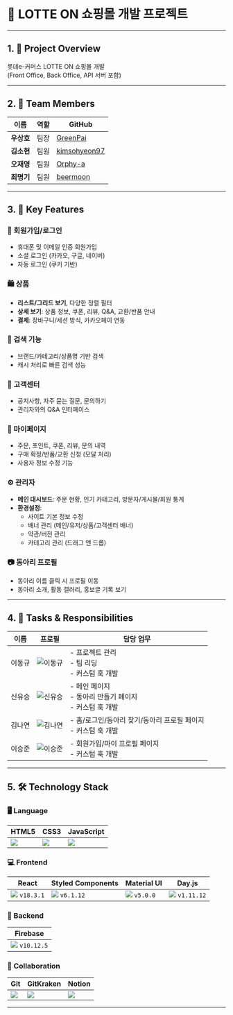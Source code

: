 # 🎯 LOTTE ON 쇼핑몰 개발 프로젝트

---

## 1. 📌 Project Overview

롯데e-커머스 LOTTE ON 쇼핑몰 개발  
(Front Office, Back Office, API 서버 포함)

---

## 2. 👥 Team Members

| 이름 | 역할 | GitHub |
|------|------|--------|
| **우상호** | 팀장 | [GreenPai](https://github.com/GreenPai) |
| **김소현** | 팀원 | [kimsohyeon97](https://github.com/kimsohyeon97) |
| **오재영** | 팀원 | [Orphy-a](https://github.com/Orphy-a) |
| **최명기** | 팀원 | [beermoon](https://github.com/beermoon) |

---

## 3. 🚀 Key Features

### 🔐 회원가입/로그인
- 휴대폰 및 이메일 인증 회원가입
- 소셜 로그인 (카카오, 구글, 네이버)
- 자동 로그인 (쿠키 기반)

### 🛍️ 상품
- **리스트/그리드 보기**, 다양한 정렬 필터
- **상세 보기**: 상품 정보, 쿠폰, 리뷰, Q&A, 교환/반품 안내
- **결제**: 장바구니/세션 방식, 카카오페이 연동

### 🔎 검색 기능
- 브랜드/카테고리/상품명 기반 검색
- 캐시 처리로 빠른 검색 성능

### 🙋 고객센터
- 공지사항, 자주 묻는 질문, 문의하기
- 관리자와의 Q&A 인터페이스

### 👤 마이페이지
- 주문, 포인트, 쿠폰, 리뷰, 문의 내역
- 구매 확정/반품/교환 신청 (모달 처리)
- 사용자 정보 수정 기능

### ⚙️ 관리자
- **메인 대시보드**: 주문 현황, 인기 카테고리, 방문자/게시물/회원 통계
- **환경설정**:
  - 사이트 기본 정보 수정
  - 배너 관리 (메인/유저/상품/고객센터 배너)
  - 약관/버전 관리
  - 카테고리 관리 (드래그 앤 드롭)

### 📷 동아리 프로필
- 동아리 이름 클릭 시 프로필 이동
- 동아리 소개, 활동 갤러리, 홍보글 기록 보기

---

## 4. 🧠 Tasks & Responsibilities

| 이름 | 프로필 | 담당 업무 |
|------|--------|-----------|
| 이동규 | ![이동규](https://github.com/user-attachments/assets/c1c2b1e3-656d-4712-98ab-a15e91efa2da) | - 프로젝트 관리<br>- 팀 리딩<br>- 커스텀 훅 개발 |
| 신유승 | ![신유승](https://github.com/user-attachments/assets/78ec4937-81bb-4637-975d-631eb3c4601e) | - 메인 페이지<br>- 동아리 만들기 페이지<br>- 커스텀 훅 개발 |
| 김나연 | ![김나연](https://github.com/user-attachments/assets/78ce1062-80a0-4edb-bf6b-5efac9dd992e) | - 홈/로그인/동아리 찾기/동아리 프로필 페이지<br>- 커스텀 훅 개발 |
| 이승준 | ![이승준](https://github.com/user-attachments/assets/beea8c64-19de-4d91-955f-ed24b813a638) | - 회원가입/마이 프로필 페이지<br>- 커스텀 훅 개발 |

---

## 5. 🛠️ Technology Stack

### 🖥️ Language

| HTML5 | CSS3 | JavaScript |
|-------|------|------------|
| ![](https://github.com/user-attachments/assets/2e122e74-a28b-4ce7-aff6-382959216d31) | ![](https://github.com/user-attachments/assets/c531b03d-55a3-40bf-9195-9ff8c4688f13) | ![](https://github.com/user-attachments/assets/4a7d7074-8c71-48b4-8652-7431477669d1) |

### 💻 Frontend

| React | Styled Components | Material UI | Day.js |
|-------|--------------------|--------------|--------|
| ![](https://github.com/user-attachments/assets/e3b49dbb-981b-4804-acf9-012c854a2fd2) `v18.3.1` | ![](https://github.com/user-attachments/assets/c9b26078-5d79-40cc-b120-69d9b3882786) `v6.1.12` | ![](https://github.com/user-attachments/assets/75a46fa7-ebc0-4a9d-b648-c589f87c4b55) `v5.0.0` | ![](https://github.com/user-attachments/assets/3632d7d6-8d43-4dd5-ba7a-501a2bc3a3e4) `v1.11.12` |

### 🔧 Backend

| Firebase |
|----------|
| ![](https://github.com/user-attachments/assets/1694e458-9bb0-4a0b-8fe6-8efc6e675fa1) `v10.12.5` |

### 🤝 Collaboration

| Git | GitKraken | Notion |
|-----|-----------|--------|
| ![](https://github.com/user-attachments/assets/483abc38-ed4d-487c-b43a-3963b33430e6) | ![](https://github.com/user-attachments/assets/32c615cb-7bc0-45cd-91ea-0d1450bfc8a9) | ![](https://github.com/user-attachments/assets/34141eb9-deca-416a-a83f-ff9543cc2f9a) |

---

